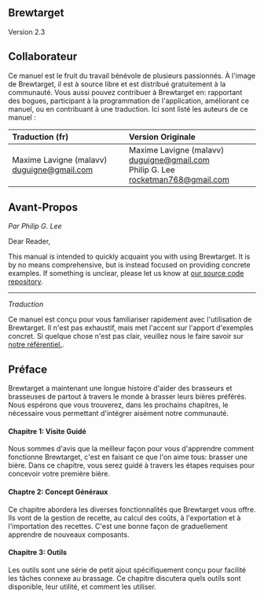 Brewtarget
----------
Version 2.3

## Collaborateur
Ce manuel est le fruit du travail bénévole de plusieurs passionnés. À l'image de Brewtarget, il est à source libre et est distribué gratuitement à la communauté. Vous aussi pouvez contribuer à Brewtarget en: rapportant des bogues, participant à la programmation de l'application, améliorant ce manuel, ou en contribuant à une traduction. Ici sont listé les auteurs de ce manuel :

| Traduction (fr)  | Version Originale |
| :----------------  | :---------- |
|  Maxime Lavigne (malavv) <duguigne@gmail.com> | Maxime Lavigne (malavv) <duguigne@gmail.com><br/> Philip G. Lee <rocketman768@gmail.com> |

## Avant-Propos
*Par Philip G. Lee*

Dear Reader,

This manual is intended to quickly acquaint you with using Brewtarget. It is by no means comprehensive, but is instead focused on providing concrete examples. If something is unclear, please let us know at
[our source code repository](https://github.com/Brewtarget/manual).

***
*Traduction*

Ce manuel est conçu pour vous familiariser rapidement avec l'utilisation de Brewtarget. Il n'est pas exhaustif, mais met l'accent sur l'apport d'exemples concret. Si quelque chose n'est pas clair, veuillez nous le faire savoir sur [notre référentiel.](https://github.com/Brewtarget/manual).

## Préface
Brewtarget a maintenant une longue histoire d'aider des brasseurs et brasseuses de partout à travers le monde à brasser leurs bières préférés. Nous espérons que vous trouverez, dans les prochains chapitres, le nécessaire vous permettant d'intégrer aisément notre communauté.

#### Chapitre 1: Visite Guidé
Nous sommes d'avis que la meilleur façon pour vous d'apprendre comment fonctionne Brewtarget, c'est en faisant ce que l'on aime tous: brasser une bière. Dans ce chapitre, vous serez guidé à travers les étapes requises pour concevoir votre première bière.

#### Chaptre 2: Concept Généraux
Ce chapitre abordera les diverses fonctionnalités que Brewtarget vous offre. Ils vont de la gestion de recette, au calcul des coûts, à l'exportation et à l'importation des recettes. C'est une bonne façon de graduellement apprendre de nouveaux composants.

#### Chapitre 3: Outils
Les outils sont une série de petit ajout spécifiquement conçu pour facilité les tâches connexe au brassage. Ce chapitre discutera quels outils sont disponible, leur utilité, et comment les utiliser.